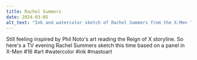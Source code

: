 ```yaml
---
title: Rachel Summers
date: 2024-03-05
alt_text: "Ink and watercolor sketch of Rachel Summers from the X-Men "
---
```


Still feeling inspired by Phil Noto's art reading the Reign of X storyline. So
here's a TV evening Rachel Summers sketch this time based on a panel in X-Men
#16  #art #watercolor #ink #mastoart
